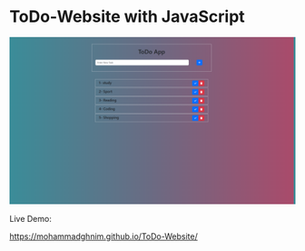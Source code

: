 # ToDo-Website with JavaScript 

![](screencapture.png)

Live Demo:

https://mohammadghnim.github.io/ToDo-Website/
